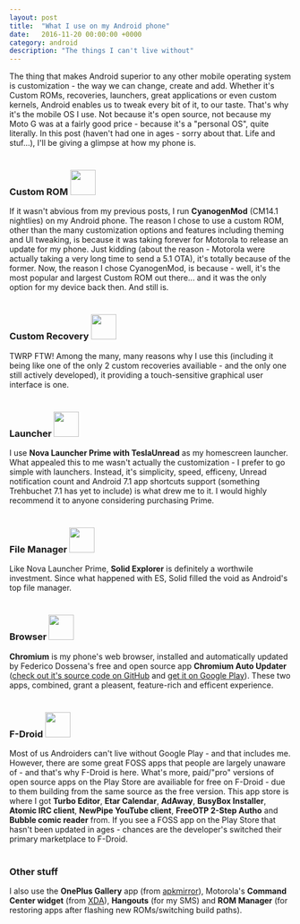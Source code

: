 ```yaml
---
layout: post
title:  "What I use on my Android phone"
date:   2016-11-20 00:00:00 +0000
category: android
description: "The things I can't live without"
---
```

The thing that makes Android superior to any other mobile operating system is customization - the way we can change, create and add. Whether it's Custom ROMs, recoveries, launchers, great applications or even custom kernels, Android enables us to tweak every bit of it, to our taste. That's why it's the mobile OS I use. Not because it's open source, not because my Moto G was at a fairly good price - because it's a "personal OS", quite literally. In this post (haven't had one in ages - sorry about that. Life and stuf...), I'll be giving a glimpse at how my phone is.
<br>
<br>

### Custom ROM <img style="height:45px" src="https://cdn-corp.cyngn.com/corp/cid.jpg"/>
If it wasn't abvious from my previous posts, I run **CyanogenMod** (CM14.1 nightlies) on my Android phone. The reason I chose to use a custom ROM, other than the many customization options and features including theming and UI tweaking, is because it was taking forever for Motorola to release an update for my phone. Just kidding (about the reason - Motorola were actually taking a very long time to send a 5.1 OTA), it's totally because of the former. Now, the reason I chose CyanogenMod, is because - well, it's the most popular and largest Custom ROM out there... and it was the only option for my device back then. And still is.
<br>
<br>

### Custom Recovery <img style="height:45px" src="https://lh6.ggpht.com/wTyAuL3K0zm24DBG5vIcM6AECpWQBmfasI_7FK6yWaA6ITTKP1az8KbaOg2VxwNsbwQO=w256"/>
TWRP FTW! Among the many, many reasons why I use this (including it being like one of the only 2 custom recoveries availiable - and the only one still actively developed), it providing a touch-sensitive graphical user interface is one.
<br>
<br>

### Launcher <img style="height:45px" src="https://lh3.googleusercontent.com/Ls2r7yTdpAiZRQwzA7uLJgiHeHyV9nw3uZSScEQ76bdm9k6sYGJLxCHoMfLVk6Zbaik=w300-rw"/>
I use **Nova Launcher Prime with TeslaUnread** as my homescreen launcher. What appealed this to me wasn't actually the customization - I prefer to go simple with launchers. Instead, it's simplicity, speed, efficeny, Unread notification count and Android 7.1 app shortcuts support (something Trehbuchet 7.1 has yet to include) is what drew me to it. I would highly recommend it to anyone considering purchasing Prime.
<br>
<br>

### File Manager <img style="height:45px" src="https://lh3.googleusercontent.com/YVid6QGAmpsuJuxgoDcj52_Dw_5n7iMOTvjbAYxAn7XHvJ83sshASmN9dApmqiI20x8=w300-rw"/>
Like Nova Launcher Prime, **Solid Explorer** is definitely a worthwile investment. Since what happened with ES, Solid filled the void as Android's top file manager. 
<br>
<br>

### Browser <img style="height:45px" src="https://upload.wikimedia.org/wikipedia/commons/thumb/2/24/Chromium_Material_Icon-256x256.png/80px-Chromium_Material_Icon-256x256.png"/>
**Chromium** is my phone's web browser, installed and automatically updated by Federico Dossena's free and open source app **Chromium Auto Updater** ([check out it's source code on GitHub](https://github.com/adolfintel/chromiumUpdater) and [get it on Google Play](https://play.google.com/store/apps/details?id=com.dosse.chromiumautoupdater)). These two apps, combined, grant a pleasent, feature-rich and efficent experience.
<br>
<br>

### F-Droid <img style="height:45px" src="https://avatars3.githubusercontent.com/u/8239603?v=3&s=400"/>
Most of us Androiders can't live without Google Play - and that includes me. However, there are some great FOSS apps that people are largely unaware of - and that's why F-Droid is here. What's more, paid/"pro" versions of open source apps on the Play Store are availiable for free on F-Droid - due to them building from the same source as the free version. This app store is where I got **Turbo Editor**, **Etar Calendar**, **AdAway**, **BusyBox Installer**, **Atomic IRC client**, **NewPipe YouTube client**, **FreeOTP 2-Step Autho** and **Bubble comic reader** from. If you see a FOSS app on the Play Store that hasn't been updated in ages - chances are the developer's switched their primary marketplace to F-Droid.
<br>
<br>

### Other stuff
I also use the **OnePlus Gallery** app (from [apkmirror](https://www.apkmirror.com/apk/oneplus-ltd/oneplus-gallery/oneplus-gallery-1-2-1-release/oneplus-gallery-1-2-1-android-apk-download/)), Motorola's **Command Center widget** (from [XDA](https://forum.xda-developers.com/moto-maxx/themes-apps/moto-z-command-center-widget-t3417171)), **Hangouts** (for my SMS) and **ROM Manager** (for restoring apps after flashing new ROMs/switching build paths).